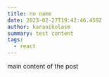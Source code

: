 ```yaml
---
title: no name
date: 2023-02-27T19:42:46.459Z
author: karanikolasm
summary: test content
tags:
  - react
---
```

m﻿ain content of the post